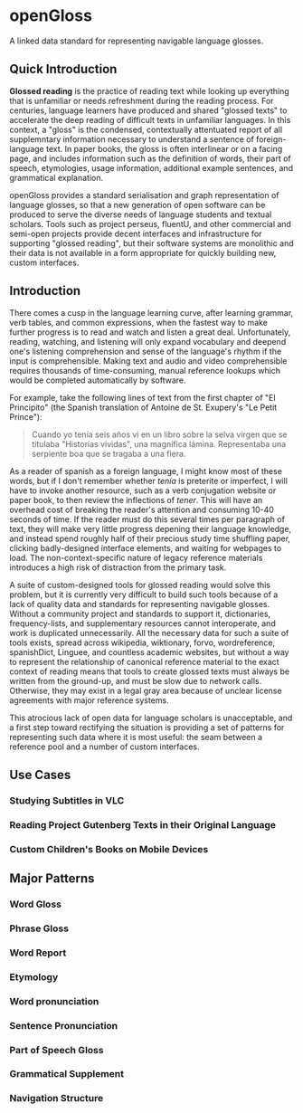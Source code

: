 # openGloss
A linked data standard for representing navigable language glosses.

## Quick Introduction
**Glossed reading** is the practice of reading text while looking up everything that is unfamiliar or needs refreshment during the reading process. For centuries, language learners have produced and shared "glossed texts" to accelerate the deep reading of difficult texts in unfamiliar languages. In this context, a "gloss" is the condensed, contextually attentuated report of all supplemntary information necessary to understand a sentence of foreign-language text. In paper books, the gloss is often interlinear or on a facing page, and includes information such as the definition of words, their part of speech, etymologies, usage information, additional example sentences, and grammatical explanation.

openGloss provides a standard serialisation and graph representation of language glosses, so that a new generation of open software can be produced to serve the diverse needs of language students and textual scholars. Tools such as project perseus, fluentU, and other commercial and semi-open projects provide decent interfaces and infrastructure for supporting "glossed reading", but their software systems are monolithic and their data is not available in a form appropriate for quickly building new, custom interfaces.

## Introduction
There comes a cusp in the language learning curve, after learning grammar, verb tables, and common expressions, when the fastest way to make further progress is to read and watch and listen a great deal. Unfortunately, reading, watching, and listening will only expand vocabulary and deepend one's listening comprehension and sense of the language's rhythm if the input is comprehensible. Making text and audio and video comprehensible requires thousands of time-consuming, manual reference lookups which would be completed automatically by software.

For example, take the following lines of text from the first chapter of "El Principito" (the Spanish translation of Antoine de St. Exupery's "Le Petit Prince"):

>Cuando yo tenía seis años vi en un libro sobre la selva virgen que se titulaba "Historias vividas",
una magnífica lámina. Representaba una serpiente boa que se tragaba a una fiera.

As a reader of spanish as a foreign language, I might know most of these words, but if I don't remember whether _tenía_ is preterite or imperfect, I will have to invoke another resource, such as a verb conjugation website or paper book, to then review the inflections of _tener_. This will have an overhead cost of breaking the reader's attention and consuming 10-40 seconds of time. If the reader must do this several times per paragraph of text, they will make very little progress depening their language knowledge, and instead spend roughly half of their precious study time shuffling paper, clicking badly-designed interface elements, and waiting for webpages to load. The non-context-specific nature of legacy reference materials introduces a high risk of distraction from the primary task.

A suite of custom-designed tools for glossed reading would solve this problem, but it is currently very difficult to build such tools because of a lack of quality data and standards for representing navigable glosses. Without a community project and standards to support it, dictionaries, frequency-lists, and supplementary resources cannot interoperate, and work is duplicated unnecessarily. All the necessary data for such a suite of tools exists, spread across wikipedia, wiktionary, forvo, wordreference, spanishDict, Linguee, and countless academic websites, but without a way to represent the relationship of canonical reference material to the exact context of reading means that tools to create glossed texts must always be written from the ground-up, and must be slow due to network calls. Otherwise, they may exist in a legal gray area because of unclear license agreements with major reference systems.  

This atrocious lack of open data for language scholars is unacceptable, and a first step toward rectifying the situation is providing a set of patterns for representing such data where it is most useful: the seam between a reference pool and a number of custom interfaces. 

## Use Cases
### Studying Subtitles in VLC
### Reading Project Gutenberg Texts in their Original Language
### Custom Children's Books on Mobile Devices

## Major Patterns
### Word Gloss
### Phrase Gloss
### Word Report
### Etymology
### Word pronunciation
### Sentence Pronunciation
### Part of Speech Gloss
### Grammatical Supplement
### Navigation Structure
